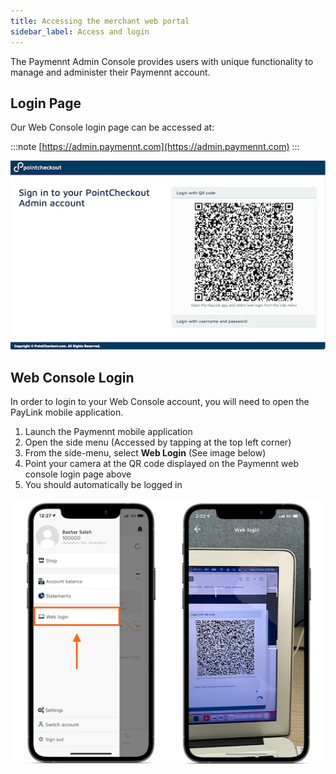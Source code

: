 ```yaml
---
title: Accessing the merchant web portal
sidebar_label: Access and login
---
```


The Paymennt Admin Console provides users with unique functionality to manage and administer their Paymennt account.

## Login Page

Our Web Console login page can be accessed at:

:::note
[https://admin.paymennt.com](https://admin.paymennt.com)
:::


![QR Code](/img/guides/portal/login/qr.png)

## Web Console Login

In order to login to your Web Console account, you will need to open the PayLink mobile application.
1. Launch the Paymennt mobile application
2. Open the side menu (Accessed by tapping at the top left corner)
3. From the side-menu, select **Web Login** (See image below)
4. Point your camera at the QR code displayed on the Paymennt web console login page above
5. You should automatically be logged in

![Scan QR Code](/img/guides/portal/login/scan.png)
